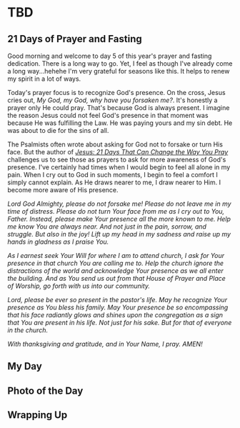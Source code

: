 # TBD

## 21 Days of Prayer and Fasting

Good morning and welcome to day 5 of this year's prayer and fasting dedication. There is a long way to go. Yet, I feel as though I've already come a long way...hehehe I'm very grateful for seasons like this. It helps to renew my spirit in a lot of ways.

Today's prayer focus is to recognize God's presence. On the cross, Jesus cries out, *My God, my God, why have you forsaken me?*. It's honestly a prayer only He could pray. That's because God is always present. I imagine the reason Jesus could not feel God's presence in that moment was because He was fulfilling the Law. He was paying yours and my sin debt. He was about to die for the sins of all.

The Psalmists often wrote about asking for God not to forsake or turn His face. But the author of [*Jesus: 21 Days That Can Change the Way You Pray*]() challenges us to see those as prayers to ask for more awareness of God's presence. I've certainly had times when I would begin to feel all alone in my pain. When I cry out to God in such moments, I begin to feel a comfort I simply cannot explain. As He draws nearer to me, I draw nearer to Him. I become more aware of His presence.

*Lord God Almighty, please do not forsake me! Please do not leave me in my time of distress. Please do not turn Your face from me as I cry out to You, Father. Instead, please make Your presence all the more known to me. Help me know You are always near. And not just in the pain, sorrow, and struggle. But also in the joy! Lift up my head in my sadness and raise up my hands in gladness as I praise You.*

*As I earnest seek Your Will for where I am to attend church, I ask for Your presence in that church You are calling me to. Help the church ignore the distractions of the world and acknowledge Your presence as we all enter the building. And as You send us out from that House of Prayer and Place of Worship, go forth with us into our community.*

*Lord, please be ever so present in the pastor's life. May he recognize Your presence as You bless his family. May Your presence be so encompassing that his face radiantly glows and shines upon the congregation as a sign that You are present in his life. Not just for his sake. But for that of everyone in the church.*

*With thanksgiving and gratitude, and in Your Name, I pray. AMEN!*



## My Day



## Photo of the Day



## Wrapping Up

